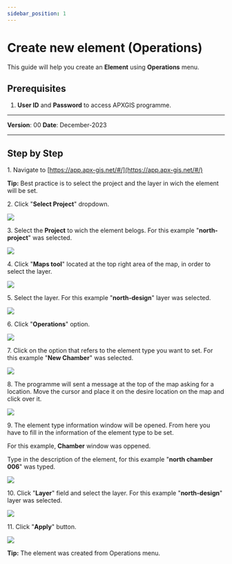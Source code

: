 ```yaml
---
sidebar_position: 1
---
```


# Create new element (Operations)

This guide will help you create an **Element** using **Operations** menu.

## **Prerequisites**
1.	**User ID** and **Password** to access APXGIS programme.

------------

**Version**: 00
**Date**: December-2023

------------
## **Step by Step**

1\. Navigate to [https://app.apx-gis.net/#/](https://app.apx-gis.net/#/)


**Tip:** Best practice is to select the project and the layer in wich the element will be set.


2\. Click "**Select Project**" dropdown.

![](https://ajeuwbhvhr.cloudimg.io/colony-recorder.s3.amazonaws.com/files/2024-01-05/416595ce-e436-4bbd-8eee-e6abff556418/ascreenshot.jpeg?tl_px=0,0&br_px=1376,769&force_format=png&width=1120.0&wat=1&wat_opacity=1&wat_gravity=northwest&wat_url=https://colony-recorder.s3.amazonaws.com/images/watermarks/14B8A6_standard.png&wat_pad=291,-19)


3\. Select the **Project** to wich the element belogs. For this example "**north-project**" was selected.

![](https://ajeuwbhvhr.cloudimg.io/colony-recorder.s3.amazonaws.com/files/2024-01-05/398364ad-c0c2-417b-9092-1905fa5ef813/ascreenshot.jpeg?tl_px=0,0&br_px=1719,887&force_format=png&width=1120.0&wat=1&wat_opacity=1&wat_gravity=northwest&wat_url=https://colony-recorder.s3.amazonaws.com/images/watermarks/14B8A6_standard.png&wat_pad=225,33)


4\. Click "**Maps tool**" located at the top right area of the map, in order to select the layer.

![](https://ajeuwbhvhr.cloudimg.io/colony-recorder.s3.amazonaws.com/files/2024-01-05/243aaa9b-3978-4b5f-8c2c-6148e4c8216b/user_cropped_screenshot.jpeg?tl_px=0,0&br_px=1275,769&force_format=png&width=1120.0&wat=1&wat_opacity=1&wat_gravity=northwest&wat_url=https://colony-recorder.s3.amazonaws.com/images/watermarks/14B8A6_standard.png&wat_pad=1060,49)


5\. Select the layer. For this example "**north-design**" layer was selected.

![](https://ajeuwbhvhr.cloudimg.io/colony-recorder.s3.amazonaws.com/files/2024-01-05/624c4e58-a2a8-44ed-9fd3-737cf7250023/ascreenshot.jpeg?tl_px=545,0&br_px=1921,769&force_format=png&width=1120.0&wat=1&wat_opacity=1&wat_gravity=northwest&wat_url=https://colony-recorder.s3.amazonaws.com/images/watermarks/14B8A6_standard.png&wat_pad=754,265)


6\. Click "**Operations**" option.

![](https://ajeuwbhvhr.cloudimg.io/colony-recorder.s3.amazonaws.com/files/2024-01-05/f757b6c0-d768-45b7-bd97-67d91f3ab8b9/ascreenshot.jpeg?tl_px=0,0&br_px=1376,769&force_format=png&width=1120.0&wat=1&wat_opacity=1&wat_gravity=northwest&wat_url=https://colony-recorder.s3.amazonaws.com/images/watermarks/14B8A6_standard.png&wat_pad=58,117)


7\. Click on the option that refers to the element type you want to set. For this example "**New Chamber**" was selected.

![](https://ajeuwbhvhr.cloudimg.io/colony-recorder.s3.amazonaws.com/files/2024-01-05/cd2edc40-13e3-4e52-922c-3927fcb7c5bd/ascreenshot.jpeg?tl_px=0,0&br_px=1376,769&force_format=png&width=1120.0&wat=1&wat_opacity=1&wat_gravity=northwest&wat_url=https://colony-recorder.s3.amazonaws.com/images/watermarks/14B8A6_standard.png&wat_pad=71,181)


8\. The programme will sent a message at the top of the map asking for a location. Move the cursor and place it on the desire location on the map and click over it.

![](https://ajeuwbhvhr.cloudimg.io/colony-recorder.s3.amazonaws.com/files/2024-01-08/d593f323-2fcf-4d2c-8078-38ad2c4f1fbe/user_cropped_screenshot.jpeg?tl_px=0,0&br_px=1287,744&force_format=png&width=1120.0&wat=1&wat_opacity=1&wat_gravity=northwest&wat_url=https://colony-recorder.s3.amazonaws.com/images/watermarks/14B8A6_standard.png&wat_pad=186,523)


9\. The element type information window will be opened. From here you have to fill in the information of the element type to be set.

For this example, **Chamber** window was oppened.

Type in the description of the element, for this example "**north chamber 006**" was typed.

![](https://ajeuwbhvhr.cloudimg.io/colony-recorder.s3.amazonaws.com/files/2024-01-08/81ab7dee-5eb8-4187-8d79-92b3fa30a56f/user_cropped_screenshot.jpeg?tl_px=0,0&br_px=1376,769&force_format=png&width=1120.0&wat=1&wat_opacity=1&wat_gravity=northwest&wat_url=https://colony-recorder.s3.amazonaws.com/images/watermarks/14B8A6_standard.png&wat_pad=95,185)


10\. Click "**Layer**" field and select the layer. For this example "**north-design**" layer was selected.

![](https://ajeuwbhvhr.cloudimg.io/colony-recorder.s3.amazonaws.com/files/2024-01-08/50a2d1a6-8e68-4e12-b7b8-d07958137b9b/user_cropped_screenshot.jpeg?tl_px=0,0&br_px=1719,887&force_format=png&width=1120.0&wat=1&wat_opacity=1&wat_gravity=northwest&wat_url=https://colony-recorder.s3.amazonaws.com/images/watermarks/14B8A6_standard.png&wat_pad=67,181)


11\. Click "**Apply**" button.

![](https://ajeuwbhvhr.cloudimg.io/colony-recorder.s3.amazonaws.com/files/2024-01-05/52ee3c70-a25b-4a2f-b163-5cf8c096bfa0/ascreenshot.jpeg?tl_px=0,0&br_px=1719,887&force_format=png&width=1120.0&wat=1&wat_opacity=1&wat_gravity=northwest&wat_url=https://colony-recorder.s3.amazonaws.com/images/watermarks/14B8A6_standard.png&wat_pad=151,524)


**Tip:** The element was created from Operations menu.


